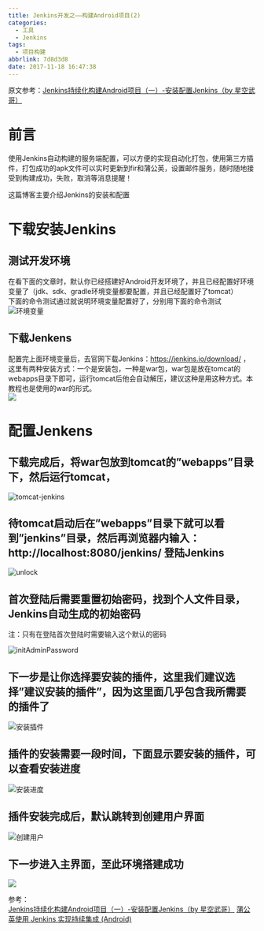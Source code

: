 ```yaml
---
title: Jenkins开发之——构建Android项目(2)
categories:
  - 工具
  - Jenkins
tags:
  - 项目构建
abbrlink: 7d8d3d8
date: 2017-11-18 16:47:38
---
```

原文参考：[Jenkins持续化构建Android项目（一）-安装配置Jenkins（by 星空武哥）][1]  

# 前言
使用Jenkins自动构建的服务端配置，可以方便的实现自动化打包，使用第三方插件，打包成功的apk文件可以实时更新到fir和蒲公英，设置邮件服务，随时随地接受到构建成功，失败，取消等消息提醒！

这篇博客主要介绍Jenkins的安装和配置  
<!--more-->
# 下载安装Jenkins

##  测试开发环境
在看下面的文章时，默认你已经搭建好Android开发环境了，并且已经配置好环境变量了（jdk、sdk、gradle环境变量都要配置，并且已经配置好了tomcat）  
下面的命令测试通过就说明环境变量配置好了，分别用下面的命令测试  
![环境变量][3]    

## 下载Jenkens   
配置完上面环境变量后，去官网下载Jenkins：https://jenkins.io/download/ ，这里有两种安装方式：一个是安装包，一种是war包，war包是放在tomcat的webapps目录下即可，运行tomcat后他会自动解压，建议这种是用这种方式。本教程也是使用的war的形式。  
![][4]  

# 配置Jenkens

## 下载完成后，将war包放到tomcat的”webapps”目录下，然后运行tomcat，

![tomcat-jenkins][5]  

## 待tomcat启动后在”webapps”目录下就可以看到”jenkins”目录，然后再浏览器内输入：http://localhost:8080/jenkins/ 登陆Jenkins  

![unlock][6]  

## 首次登陆后需要重置初始密码，找到个人文件目录，Jenkins自动生成的初始密码  
注：只有在登陆首次登陆时需要输入这个默认的密码
  
![initAdminPassword][7]  

## 下一步是让你选择要安装的插件，这里我们建议选择”建议安装的插件”，因为这里面几乎包含我所需要的插件了
![安装插件][8]  

## 插件的安装需要一段时间，下面显示要安装的插件，可以查看安装进度  
![安装进度][9]  

## 插件安装完成后，默认跳转到创建用户界面  
![创建用户][10]  
## 下一步进入主界面，至此环境搭建成功  
![][11]


  


 











参考：  
[Jenkins持续化构建Android项目（一）-安装配置Jenkins（by 星空武哥）][1]
[蒲公英使用 Jenkins 实现持续集成 (Android)][2]

[1]: http://blog.csdn.net/lsyz0021/article/details/72681857
[2]: https://www.pgyer.com/doc/view/jenkins
[3]: https://images.pgzxc.com/jenkens-cmd.png  
[4]: https://images.pgzxc.com/jenkens-install.png  
[5]: https://images.pgzxc.com/tomcat-jenkins.png
[6]: https://images.pgzxc.com/unlock-Jenkins.png 
[7]: https://images.pgzxc.com/init-admin-password.png
[8]: https://images.pgzxc.com/install-plugins.png
[9]: https://images.pgzxc.com/jenkens-plugins.png
[10]: https://images.pgzxc.com/jenkens-new-user.png 
[11]: https://images.pgzxc.com/jenkens-homepage.png